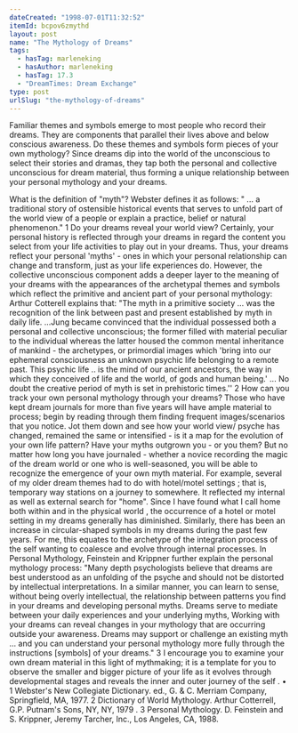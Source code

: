 ```yaml
---
dateCreated: "1998-07-01T11:32:52"
itemId: bcpov6zmythd
layout: post
name: "The Mythology of Dreams"
tags:
  - hasTag: marleneking
  - hasAuthor: marleneking
  - hasTag: 17.3
  - "DreamTimes: Dream Exchange"
type: post
urlSlug: "the-mythology-of-dreams"
---
```


Familiar themes and symbols emerge to most people who record their dreams. They are components that parallel their lives above and below conscious awareness. Do these themes and symbols form pieces of your own mythology? Since dreams dip into the world of the unconscious to select their stories and dramas, they tap both the personal and collective unconscious for dream material, thus forming a unique relationship between your personal mythology and your dreams. 

What is the definition of "myth"? Webster defines it as follows: " ... a traditional story of ostensible historical events that serves to unfold part of the world view of a people or explain a practice, belief or natural phenomenon." 1 Do your dreams reveal your world view? Certainly, your personal history is reflected through your dreams in regard the content you select from your life activities to play out in your dreams. Thus, your dreams reflect your personal 'myths' - ones in which your personal relationship can change and transform, just as your life experiences do. However, the collective unconscious component adds a deeper layer to the meaning of your dreams with the appearances of the archetypal themes and symbols which reflect the primitive and ancient part of your personal mythology: Arthur Cotterell explains that: "The myth in a primitive society ... was the recognition of the link between past and present established by myth in daily life. ...Jung became convinced that the individual possessed both a personal and collective unconscious; the former filled with material peculiar to the individual whereas the latter housed the common mental inheritance of mankind - the archetypes, or primordial images which 'bring into our ephemeral consciousness an unknown psychic life belonging to a remote past. This psychic life .. is the mind of our ancient ancestors, the way in which they conceived of life and the world, of gods and human being.' ... No doubt the creative period of myth is set in prehistoric times.'' 2 How can you track your own personal mythology through your dreams? Those who have kept dream journals for more than five years will have ample material to process; begin by reading through them finding frequent images/scenarios that you notice. Jot them down and see how your world view/ psyche has changed, remained the same or intensified - is it a map for the evolution of your own life pattern? Have your myths outgrown you - or you them? But no matter how long you have journaled - whether a novice recording the magic of the dream world or one who is well-seasoned, you will be able to recognize the emergence of your own myth material. For example, several of my older dream themes had to do with hotel/motel settings ; that is, temporary way stations on a journey to somewhere. It reflected my internal as well as external search for "home". Since I have found what I call home both within and in the physical world , the occurrence of a hotel or motel setting in my dreams generally has diminished. Similarly, there has been an increase in circular-shaped symbols in my dreams during the past few years. For me, this equates to the archetype of the integration process of the self wanting to coalesce and evolve through internal processes. In Personal Mythology, Feinstein and Krippner further explain the personal mythology process: "Many depth psychologists believe that dreams are best understood as an unfolding of the psyche and should not be distorted by intellectual interpretations. In a similar manner, you can learn to sense, without being overly intellectual, the relationship between patterns you find in your dreams and developing personal myths. Dreams serve to mediate between your daily experiences and your underlying myths, Working with your dreams can reveal changes in your mythology that are occurring outside your awareness. Dreams may support or challenge an existing myth ... and you can understand your personal mythology more fully through the instructions [symbols] of your dreams." 3 I encourage you to examine your own dream material in this light of mythmaking; it is a template for you to observe the smaller and bigger picture of your life as it evolves through developmental stages and reveals the inner and outer journey of the self . • 1 Webster's New Collegiate Dictionary. ed., G. & C. Merriam Company, Springfield, MA, 1977. 2 Dictionary of World Mythology. Arthur Cotterrell, G.P. Putnam's Sons, NY, NY, 1979 . 3 Personal Mythology. D. Feinstein and S. Krippner, Jeremy Tarcher, Inc., Los Angeles, CA, 1988.

